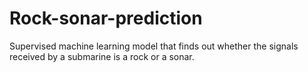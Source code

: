 # Rock-sonar-prediction
Supervised machine learning model that finds out whether the signals received by a submarine is a rock or a sonar.
